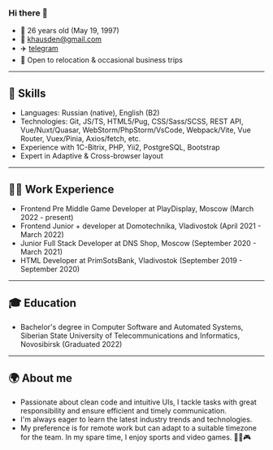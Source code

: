 ### Hi there 👋

* 🎂 26 years old \(May 19, 1997\)
* 📧 khausden@gmail.com 
* ✈️ [telegram](https://t.me/dk_d3v)
* 🏢 Open to relocation & occasional business trips

---

## 🔧 Skills

* Languages: Russian \(native\), English \(B2\)
* Technologies: Git, JS/TS, HTML5/Pug, CSS/Sass/SCSS, REST API, Vue/Nuxt/Quasar, WebStorm/PhpStorm/VsCode, Webpack/Vite, Vue Router, Vuex/Pinia, Axios/fetch, etc.
* Experience with 1C-Bitrix, PHP, Yii2, PostgreSQL, Bootstrap
* Expert in Adaptive & Cross-browser layout

---

## 👨‍💼 Work Experience

* Frontend Pre Middle Game Developer at PlayDisplay, Moscow \(March 2022 - present\)
* Frontend Junior + developer at Domotechnika, Vladivostok \(April 2021 - March 2022\)
* Junior Full Stack Developer at DNS Shop, Moscow \(September 2020 - March 2021\)
* HTML Developer at PrimSotsBank, Vladivostok \(September 2019 - September 2020\)

---

## 🎓 Education

* Bachelor's degree in Computer Software and Automated Systems, Siberian State University of Telecommunications and Informatics, Novosibirsk \(Graduated 2022\)

---

## 🌍 About me

* Passionate about clean code and intuitive UIs, I tackle tasks with great responsibility and ensure efficient and timely communication. 
* I'm always eager to learn the latest industry trends and technologies. 
* My preference is for remote work but can adapt to a suitable timezone for the team. In my spare time, I enjoy sports and video games. 🏋️‍♂️🎮

